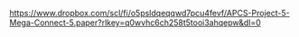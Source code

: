 https://www.dropbox.com/scl/fi/o5psldqeqqwd7pcu4fevf/APCS-Project-5-Mega-Connect-5.paper?rlkey=q0wvhc6ch258t5tooi3ahqepw&dl=0